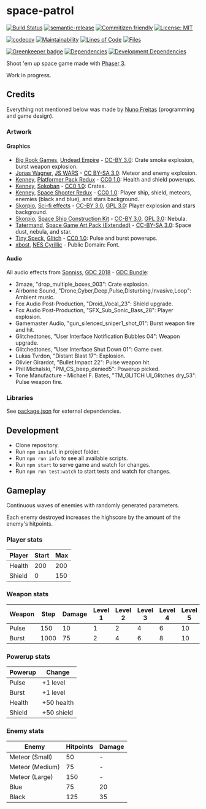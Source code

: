 # space-patrol

[![Build Status](https://travis-ci.org/nunof07/space-patrol.svg?branch=master)](https://travis-ci.org/nunof07/space-patrol)
[![semantic-release](https://img.shields.io/badge/%20%20%F0%9F%93%A6%F0%9F%9A%80-semantic--release-e10079.svg)](https://github.com/semantic-release/semantic-release)
[![Commitizen friendly](https://img.shields.io/badge/commitizen-friendly-brightgreen.svg)](http://commitizen.github.io/cz-cli/)
[![License: MIT](https://img.shields.io/badge/License-MIT-yellow.svg)](https://opensource.org/licenses/MIT)

[![codecov](https://codecov.io/gh/nunof07/space-patrol/branch/master/graph/badge.svg)](https://codecov.io/gh/nunof07/space-patrol)
[![Maintainability](https://api.codeclimate.com/v1/badges/f48d8b82211b0cfa4e90/maintainability)](https://codeclimate.com/github/nunof07/space-patrol/maintainability)
[![Lines of Code](https://tokei.rs/b1/github/nunof07/space-patrol)](https://github.com/Aaronepower/tokei)
[![Files](https://tokei.rs/b1/github/nunof07/space-patrol?category=files)](https://github.com/Aaronepower/tokei)

[![Greenkeeper badge](https://badges.greenkeeper.io/nunof07/space-patrol.svg)](https://greenkeeper.io/)
[![Dependencies](https://david-dm.org/nunof07/space-patrol.svg)](https://david-dm.org/nunof07/space-patrol)
[![Development Dependencies](https://david-dm.org/nunof07/space-patrol/dev-status.svg)](https://david-dm.org/nunof07/space-patrol?type=dev)

Shoot 'em up space game made with [Phaser 3](http://phaser.io/).

Work in progress.

## Credits

Everything not mentioned below was made by [Nuno Freitas](https://github.com/nunof07/) (programming and game design).

### Artwork

#### Graphics

-   [Big Rook Games](http://bigrookgames.com/), [Undead Empire](https://opengameart.org/content/undeadempire-tileset-64x64-repack-floor-lava-walls-and-effects) - [CC-BY 3.0](https://creativecommons.org/licenses/by/3.0/): Crate smoke explosion, burst weapon explosion.
-   [Jonas Wagner](http://29a.ch/), [JS WARS](https://opengameart.org/content/asteroid-explosions-rocket-mine-and-laser) - [CC BY-SA 3.0](https://creativecommons.org/licenses/by-sa/3.0/): Meteor and enemy explosion.
-   [Kenney](http://kenney.nl/), [Platformer Pack Redux](http://kenney.nl/assets/platformer-pack-redux) - [CC0 1.0](https://creativecommons.org/publicdomain/zero/1.0/): Health and shield powerups.
-   [Kenney](http://kenney.nl/), [Sokoban](http://kenney.nl/assets/sokoban) - [CC0 1.0](https://creativecommons.org/publicdomain/zero/1.0/): Crates.
-   [Kenney](http://kenney.nl/), [Space Shooter Redux](http://kenney.nl/assets/space-shooter-redux) - [CC0 1.0](https://creativecommons.org/publicdomain/zero/1.0/): Player ship, shield, meteors, enemies (black and blue), and stars background.
-   [Skorpio](https://opengameart.org/users/skorpio), [Sci-fi effects](https://opengameart.org/content/sci-fi-effects) - [CC-BY 3.0](https://creativecommons.org/licenses/by/3.0/), [GPL 3.0](http://www.gnu.org/licenses/gpl-3.0.html): Player explosion and stars background.
-   [Skorpio](https://opengameart.org/users/skorpio), [Space Ship Construction Kit](https://opengameart.org/content/space-ship-construction-kit) - [CC-BY 3.0](https://creativecommons.org/licenses/by/3.0/), [GPL 3.0](http://www.gnu.org/licenses/gpl-3.0.html): Nebula.
-   [Tatermand](https://opengameart.org/users/tatermand), [Space Game Art Pack (Extended)](https://opengameart.org/content/space-game-art-pack-extended) - [CC-BY-SA 3.0](https://creativecommons.org/licenses/by-sa/3.0/): Space dust, nebula, and star.
-   [Tiny Speck](https://en.wikipedia.org/wiki/Slack_Technologies), [Glitch](http://www.glitchthegame.com/public-domain-game-art/) - [CC0 1.0](https://creativecommons.org/publicdomain/zero/1.0/): Pulse and burst powerups.
-   [xbost](https://twitter.com/xbost), [NES Cyrillic](http://www.pentacom.jp/pentacom/bitfontmaker2/gallery/?id=234) - Public Domain: Font.

#### Audio

All audio effects from [Sonniss](https://sonniss.com), [GDC 2018](https://sonniss.com/gameaudiogdc18/) - [GDC Bundle](https://sonniss.com/gdc-bundle-license/):

-   3maze, "drop_multiple_boxes_003": Crate explosion.
-   Airborne Sound, "Drone,Cyber,Deep,Pulse,Disturbing,Invasive,Loop": Ambient music.
-   Fox Audio Post-Production, "Droid_Vocal_23": Shield upgrade.
-   Fox Audio Post-Production, "SFX_Sub_Sonic_Bass_28": Player explosion.
-   Gamemaster Audio, "gun_silenced_sniper1_shot_01": Burst weapon fire and hit.
-   Glitchedtones, "User Interface Notification Bubbles 04": Weapon upgrade.
-   Glitchedtones, "User Interface Shut Down 01": Game over.
-   Lukas Tvrdon, "Distant Blast 17": Explosion.
-   Olivier Girardot, "Bullet Impact 22": Pulse weapon hit.
-   Phil Michalski, "PM_CS_beep_denied5": Powerup picked.
-   Tone Manufacture - Michael F. Bates, "TM_GLITCH UI_Glitches dry_53": Pulse weapon fire.

### Libraries

See [package.json](https://github.com/nunof07/space-patrol/blob/master/package.json) for external dependencies.

## Development

-   Clone repository.
-   Run `npm install` in project folder.
-   Run `npm run info` to see all available scripts.
-   Run `npm start` to serve game and watch for changes.
-   Run `npm run test:watch` to start tests and watch for changes.

## Gameplay

Continuous waves of enemies with randomly generated parameters.

Each enemy destroyed increases the highscore by the amount of the enemy's hitpoints.

### Player stats

| Player | Start | Max |
| ------ | ----- | --- |
| Health | 200   | 200 |
| Shield | 0     | 150 |

### Weapon stats

| Weapon | Step | Damage | Level 1 | Level 2 | Level 3 | Level 4 | Level 5 | Level 6 |
| ------ | ---- | ------ | ------- | ------- | ------- | ------- | ------- | ------- |
| Pulse  | 150  | 10     | 1       | 2       | 4       | 6       | 10      | 18      |
| Burst  | 1000 | 75     | 2       | 4       | 6       | 8       | 10      | 12      |

### Powerup stats

| Powerup | Change     |
| ------- | ---------- |
| Pulse   | +1 level   |
| Burst   | +1 level   |
| Health  | +50 health |
| Shield  | +50 shield |

### Enemy stats

| Enemy           | Hitpoints | Damage |
| --------------- | --------- | ------ |
| Meteor (Small)  | 50        | -      |
| Meteor (Medium) | 75        | -      |
| Meteor (Large)  | 150       | -      |
| Blue            | 75        | 20     |
| Black           | 125       | 35     |
